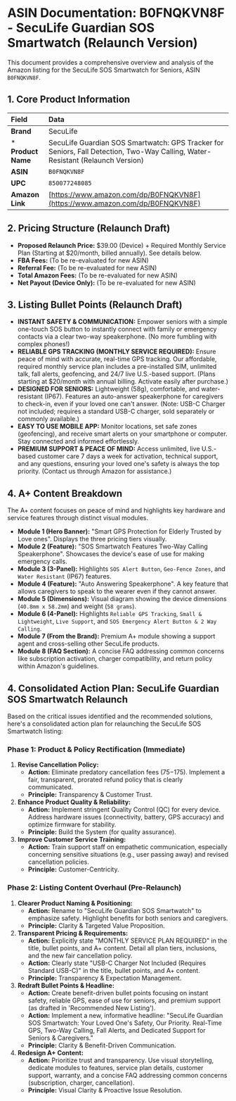# ASIN Documentation: B0FNQKVN8F - SecuLife Guardian SOS Smartwatch (Relaunch Version)

This document provides a comprehensive overview and analysis of the Amazon listing for the SecuLife SOS Smartwatch for Seniors, ASIN `B0FNQKVN8F`.

## 1. Core Product Information

| Field            | Data                                                                                             |
| :--------------- | :----------------------------------------------------------------------------------------------- |
| **Brand**        | SecuLife                                                                                         |
*   **Product Name** | SecuLife Guardian SOS Smartwatch: GPS Tracker for Seniors, Fall Detection, Two-Way Calling, Water-Resistant (Relaunch Version)
| **ASIN**         | `B0FNQKVN8F`
| **UPC** | `850077248085`                                                                                   |
| **Amazon Link**  | [https://www.amazon.com/dp/B0FNQKVN8F](https://www.amazon.com/dp/B0FNQKVN8F)                     |

## 2. Pricing Structure (Relaunch Draft)

*   **Proposed Relaunch Price:** $39.00 (Device) + Required Monthly Service Plan (Starting at $20/month, billed annually). See details below.
*   **FBA Fees:** (To be re-evaluated for new ASIN)
*   **Referral Fee:** (To be re-evaluated for new ASIN)
*   **Total Amazon Fees:** (To be re-evaluated for new ASIN)
*   **Net Payout (Device Only):** (To be re-evaluated for new ASIN)

## 3. Listing Bullet Points (Relaunch Draft)

*   **INSTANT SAFETY & COMMUNICATION:** Empower seniors with a simple one-touch SOS button to instantly connect with family or emergency contacts via a clear two-way speakerphone. (No more fumbling with complex phones!)
*   **RELIABLE GPS TRACKING (MONTHLY SERVICE REQUIRED):** Ensure peace of mind with accurate, real-time GPS tracking. Our affordable, required monthly service plan includes a pre-installed SIM, unlimited talk, fall alerts, geofencing, and 24/7 live U.S.-based support. (Plans starting at $20/month with annual billing. Activate easily after purchase.)
*   **DESIGNED FOR SENIORS:** Lightweight (58g), comfortable, and water-resistant (IP67). Features an auto-answer speakerphone for caregivers to check-in, even if your loved one can't answer. (Note: USB-C Charger not included; requires a standard USB-C charger, sold separately or commonly available.)
*   **EASY TO USE MOBILE APP:** Monitor locations, set safe zones (geofencing), and receive smart alerts on your smartphone or computer. Stay connected and informed effortlessly.
*   **PREMIUM SUPPORT & PEACE OF MIND:** Access unlimited, live U.S.-based customer care 7 days a week for activation, technical support, and any questions, ensuring your loved one's safety is always the top priority. (Contact us through Amazon for assistance.)

## 4. A+ Content Breakdown

The A+ content focuses on peace of mind and highlights key hardware and service features through distinct visual modules.

*   **Module 1 (Hero Banner):** "Smart GPS Protection for Elderly Trusted by Love ones". Displays the three pricing tiers visually.
*   **Module 2 (Feature):** "SOS Smartwatch Features Two-Way Calling Speakerphone". Showcases the device's ease of use for making emergency calls.
*   **Module 3 (3-Panel):** Highlights `SOS Alert Button`, `Geo-Fence Zones`, and `Water Resistant` (IP67) features.
*   **Module 4 (Feature):** "Auto Answering Speakerphone". A key feature that allows caregivers to speak to the wearer even if they cannot answer.
*   **Module 5 (Dimensions):** Visual diagram showing the device dimensions (`40.8mm x 58.2mm`) and weight (`58 grams`).
*   **Module 6 (4-Panel):** Highlights `Reliable GPS Tracking`, `Small & Lightweight`, `Live Support`, and `SOS Emergency Alert Button & 2 Way Calling`.
*   **Module 7 (From the Brand):** Premium A+ module showing a support agent and cross-selling other SecuLife products.
*   **Module 8 (FAQ Section):** A concise FAQ addressing common concerns like subscription activation, charger compatibility, and return policy within Amazon's guidelines.

## 4. Consolidated Action Plan: SecuLife Guardian SOS Smartwatch Relaunch

Based on the critical issues identified and the recommended solutions, here's a consolidated action plan for relaunching the SecuLife SOS Smartwatch listing:

### Phase 1: Product & Policy Rectification (Immediate)

1.  **Revise Cancellation Policy:**
    *   **Action:** Eliminate predatory cancellation fees ($75-$175). Implement a fair, transparent, prorated refund policy that is clearly communicated.
    *   **Principle:** Transparency & Customer Trust.
2.  **Enhance Product Quality & Reliability:**
    *   **Action:** Implement stringent Quality Control (QC) for every device. Address hardware issues (connectivity, battery, GPS accuracy) and optimize firmware for stability.
    *   **Principle:** Build the System (for quality assurance).
3.  **Improve Customer Service Training:**
    *   **Action:** Train support staff on empathetic communication, especially concerning sensitive situations (e.g., user passing away) and revised cancellation policies.
    *   **Principle:** Customer-Centricity.

### Phase 2: Listing Content Overhaul (Pre-Relaunch)

1.  **Clearer Product Naming & Positioning:**
    *   **Action:** Rename to "SecuLife Guardian SOS Smartwatch" to emphasize safety. Highlight benefits for both seniors and caregivers.
    *   **Principle:** Clarity & Targeted Value Proposition.
2.  **Transparent Pricing & Requirements:**
    *   **Action:** Explicitly state "MONTHLY SERVICE PLAN REQUIRED" in the title, bullet points, and A+ content. Detail all plan tiers, inclusions, and the new fair cancellation policy.
    *   **Action:** Clearly state "USB-C Charger Not Included (Requires Standard USB-C)" in the title, bullet points, and A+ content.
    *   **Principle:** Transparency & Expectation Management.
3.  **Redraft Bullet Points & Headline:**
    *   **Action:** Create benefit-driven bullet points focusing on instant safety, reliable GPS, ease of use for seniors, and premium support (as drafted in 'Recommended New Listing').
    *   **Action:** Implement a new, informative headline: "SecuLife Guardian SOS Smartwatch: Your Loved One's Safety, Our Priority. Real-Time GPS, Two-Way Calling, Fall Alerts, and Dedicated Support for Seniors & Caregivers."
    *   **Principle:** Clarity & Benefit-Driven Communication.
4.  **Redesign A+ Content:**
    *   **Action:** Prioritize trust and transparency. Use visual storytelling, dedicate modules to features, service plan details, customer support, warranty, and a concise FAQ addressing common concerns (subscription, charger, cancellation).
    *   **Principle:** Visual Clarity & Proactive Issue Resolution.
